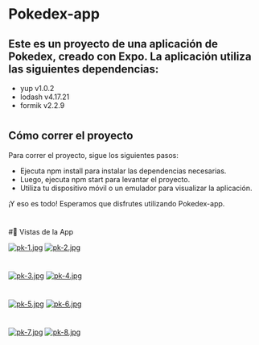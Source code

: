 # Pokedex-app

## Este es un proyecto de una aplicación de Pokedex, creado con Expo. La aplicación utiliza las siguientes dependencias:

 - yup v1.0.2
 - lodash v4.17.21
 - formik v2.2.9

#

## Cómo correr el proyecto
Para correr el proyecto, sigue los siguientes pasos:

 - Ejecuta npm install para instalar las dependencias necesarias.
 - Luego, ejecuta npm start para levantar el proyecto.
 - Utiliza tu dispositivo móvil o un emulador para visualizar la aplicación.

¡Y eso es todo! Esperamos que disfrutes utilizando Pokedex-app.

#


#📱 Vistas de la App

[![pk-1.jpg](https://i.postimg.cc/pV94bh2R/pk-1.jpg)](https://postimg.cc/PNj21qpR)
[![pk-2.jpg](https://i.postimg.cc/LsCCGRwJ/pk-2.jpg)](https://postimg.cc/wtNQmK6z)
#
[![pk-3.jpg](https://i.postimg.cc/nzNdc2HZ/pk-3.jpg)](https://postimg.cc/34Cjtg4b)
[![pk-4.jpg](https://i.postimg.cc/tCQrKBSN/pk-4.jpg)](https://postimg.cc/NLD7TkwK)
#
[![pk-5.jpg](https://i.postimg.cc/K8QJgxZ0/pk-5.jpg)](https://postimg.cc/xXJKwrNm)
[![pk-6.jpg](https://i.postimg.cc/HnG2CL2k/pk-6.jpg)](https://postimg.cc/KkNLPxw6)
#
[![pk-7.jpg](https://i.postimg.cc/RCfdLcS6/pk-7.jpg)](https://postimg.cc/WtN02qJT)
[![pk-8.jpg](https://i.postimg.cc/NfkxWBrQ/pk-8.jpg)](https://postimg.cc/xcqHmrRZ)



